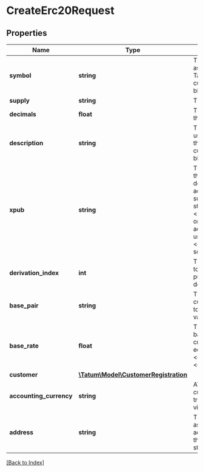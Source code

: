# CreateErc20Request

## Properties

Name | Type | Description | Notes
------------ | ------------- | ------------- | -------------
**symbol** | **string** | The name of the token; used as an identifier within the Tatum platform and as a currency symbol on the blockchain |
**supply** | **string** | The supply of the token |
**decimals** | **float** | The number of decimal places that the token has |
**description** | **string** | The description of the token; used as a description within the Tatum platform and as a currency name on the blockchain |
**xpub** | **string** | The extended public key of the wallet from which a deposit address for the virtual account will be generated; the supply of the token will be stored on this address&lt;br/&gt;&lt;b&gt;NOTE:&lt;/b&gt;On Solana, you only can assign an existing address to the virtual account; use the &lt;code&gt;Erc20Address&lt;/code&gt; schema of this API. |
**derivation_index** | **int** | The derivation index to use together with the extended public key to generate the deposit address |
**base_pair** | **string** | The base pair for the virtual currency that represents the token; used to calculate the value of a transaction |
**base_rate** | **float** | The exchange rate for the base pair; one unit of the created virtual currency equals 1 unit of &lt;code&gt;basePair&lt;/code&gt;*&lt;code&gt;baseRate&lt;/code&gt; | [optional] [default to 1]
**customer** | [**\Tatum\Model\CustomerRegistration**](CustomerRegistration.md) |  | [optional]
**accounting_currency** | **string** | AThe ISO 4217 code of the currency in which all transactions for the created virtual account will be billed | [optional] [default to 'EUR']
**address** | **string** | The blockchain address to be assigned to the virtual account as a deposit address; the supply of the token will be stored on this address |

[[Back to Index]](../index.md)
